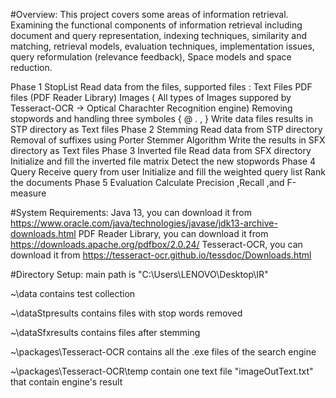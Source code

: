#Overview:
This project covers some areas of information retrieval. Examining the functional components of information retrieval including document and query representation, indexing techniques, similarity and matching, retrieval models, evaluation techniques, implementation issues, query reformulation (relevance feedback), Space models and space reduction.

Phase 1 StopList
Read data from the files, supported files :
Text Files
PDF files (PDF Reader Library)
Images ( All types of Images suppored by Tesseract-OCR -> Optical Charachter Recognition engine)
Removing stopwords and handling three symboles { @ . , }
Write data files results in STP directory as Text files
Phase 2 Stemming
Read data from STP directory
Removal of suffixes using Porter Stemmer Algorithm
Write the results in SFX directory as Text files
Phase 3 Inverted file
Read data from SFX directory
Initialize and fill the inverted file matrix
Detect the new stopwords
Phase 4 Query
Receive query from user
Initialize and fill the weighted query list
Rank the documents
Phase 5 Evaluation
Calculate Precision ,Recall ,and F-measure

#System Requirements:
Java 13, you can download it from https://www.oracle.com/java/technologies/javase/jdk13-archive-downloads.html
PDF Reader Library, you can download it from https://downloads.apache.org/pdfbox/2.0.24/
Tesseract-OCR, you can download it from https://tesseract-ocr.github.io/tessdoc/Downloads.html

#Directory Setup:
main path is "C:\Users\LENOVO\Desktop\IR"

~\data
contains test collection

~\dataStpresults
contains files with stop words removed

~\dataSfxresults
contains files after stemming

~\packages\Tesseract-OCR
contains all the .exe files of the search engine

~\packages\Tesseract-OCR\temp
contain one text file "imageOutText.txt" that contain engine's result



